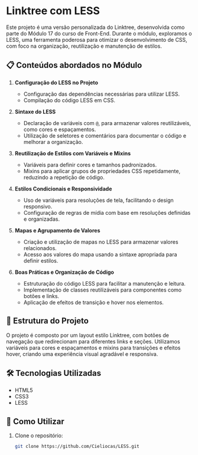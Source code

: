 # Linktree com LESS

Este projeto é uma versão personalizada do Linktree, desenvolvida como parte do Módulo 17 do curso de Front-End. Durante o módulo, exploramos o LESS, uma ferramenta poderosa para otimizar o desenvolvimento de CSS, com foco na organização, reutilização e manutenção de estilos.

## 📋 Conteúdos abordados no Módulo

1. **Configuração do LESS no Projeto**
   - Configuração das dependências necessárias para utilizar LESS.
   - Compilação do código LESS em CSS.

2. **Sintaxe do LESS**
   - Declaração de variáveis com `@`, para armazenar valores reutilizáveis, como cores e espaçamentos.
   - Utilização de seletores e comentários para documentar o código e melhorar a organização.

3. **Reutilização de Estilos com Variáveis e Mixins**
   - Variáveis para definir cores e tamanhos padronizados.
   - Mixins para aplicar grupos de propriedades CSS repetidamente, reduzindo a repetição de código.

4. **Estilos Condicionais e Responsividade**
   - Uso de variáveis para resoluções de tela, facilitando o design responsivo.
   - Configuração de regras de mídia com base em resoluções definidas e organizadas.

5. **Mapas e Agrupamento de Valores**
   - Criação e utilização de mapas no LESS para armazenar valores relacionados.
   - Acesso aos valores do mapa usando a sintaxe apropriada para definir estilos.

6. **Boas Práticas e Organização de Código**
   - Estruturação do código LESS para facilitar a manutenção e leitura.
   - Implementação de classes reutilizáveis para componentes como botões e links.
   - Aplicação de efeitos de transição e hover nos elementos.

## 📂 Estrutura do Projeto

O projeto é composto por um layout estilo Linktree, com botões de navegação que redirecionam para diferentes links e seções. Utilizamos variáveis para cores e espaçamentos e mixins para transições e efeitos hover, criando uma experiência visual agradável e responsiva.

## 🛠️ Tecnologias Utilizadas

- HTML5
- CSS3
- LESS

## 🚀 Como Utilizar

1. Clone o repositório:
   ```bash
   git clone https://github.com/Cieliocas/LESS.git
